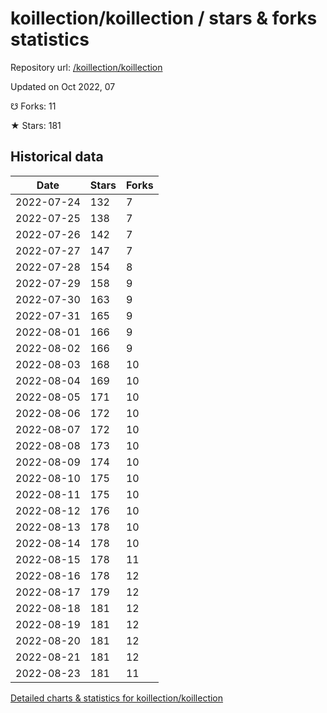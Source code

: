 # koillection/koillection / stars & forks statistics

Repository url: [/koillection/koillection](https://github.com/koillection/koillection)

Updated on Oct 2022, 07

☋ Forks: 11

★ Stars: 181

## Historical data
| Date | Stars | Forks |
|------|-------|-------|
| 2022-07-24 | 132 | 7 | 
| 2022-07-25 | 138 | 7 | 
| 2022-07-26 | 142 | 7 | 
| 2022-07-27 | 147 | 7 | 
| 2022-07-28 | 154 | 8 | 
| 2022-07-29 | 158 | 9 | 
| 2022-07-30 | 163 | 9 | 
| 2022-07-31 | 165 | 9 | 
| 2022-08-01 | 166 | 9 | 
| 2022-08-02 | 166 | 9 | 
| 2022-08-03 | 168 | 10 | 
| 2022-08-04 | 169 | 10 | 
| 2022-08-05 | 171 | 10 | 
| 2022-08-06 | 172 | 10 | 
| 2022-08-07 | 172 | 10 | 
| 2022-08-08 | 173 | 10 | 
| 2022-08-09 | 174 | 10 | 
| 2022-08-10 | 175 | 10 | 
| 2022-08-11 | 175 | 10 | 
| 2022-08-12 | 176 | 10 | 
| 2022-08-13 | 178 | 10 | 
| 2022-08-14 | 178 | 10 | 
| 2022-08-15 | 178 | 11 | 
| 2022-08-16 | 178 | 12 | 
| 2022-08-17 | 179 | 12 | 
| 2022-08-18 | 181 | 12 | 
| 2022-08-19 | 181 | 12 | 
| 2022-08-20 | 181 | 12 | 
| 2022-08-21 | 181 | 12 | 
| 2022-08-23 | 181 | 11 | 


[Detailed charts & statistics for koillection/koillection](https://reviewgithub.com/rep/koillection/koillection)
